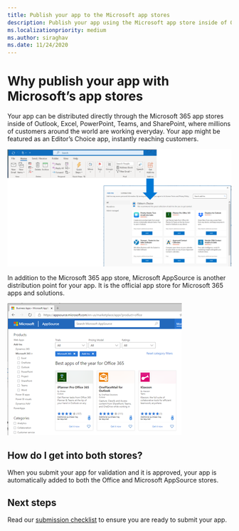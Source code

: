 ```yaml
---
title: Publish your app to the Microsoft app stores
description: Publish your app using the Microsoft app store inside of Outlook, Excel, PowerPoint, and Sharepoint, or distribute it through AppSource.
ms.localizationpriority: medium
ms.author: siraghav
ms.date: 11/24/2020
---
```


# Why publish your app with Microsoft’s app stores

Your app can be distributed directly through the Microsoft 365 app stores inside of Outlook, Excel, PowerPoint, Teams, and SharePoint, where millions of customers around the world are working everyday. Your app might be featured as an Editor’s Choice app, instantly reaching customers.

![Apps being featured as the Editor's Choice](./images/new/why-office-store.png)

In addition to the Microsoft 365 app store, Microsoft AppSource is another distribution point for your app. It is the official app store for Microsoft 365 apps and solutions.

![Various apps available in AppSource](./images/new/appsource.png)

## How do I get into both stores?

When you submit your app for validation and it is approved, your app is  automatically added to both the Office and Microsoft AppSource stores.

## Next steps

Read our [submission checklist](./checklist.md) to ensure you are ready to submit your app.
